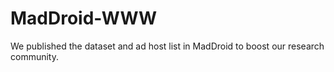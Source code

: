 # MadDroid-WWW
We published the dataset and ad host list in MadDroid to boost our research community.
